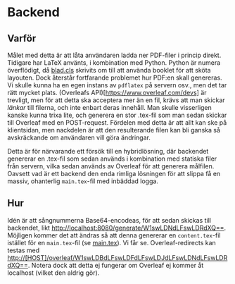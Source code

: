# Backend

## Varför
Målet med detta är att låta användaren ladda ner PDF-filer i princip direkt. Tidigare har LaTeX använts, i kombination med Python. Python är numera överflödigt, då [blad.cls](../public/blad.cls) skrivits om till att använda booklet för att sköta layouten. Dock återstår fortfarande problemet hur PDF:en skall genereras. Vi skulle kunna ha en egen instans av `pdflatex` på servern osv., men det tar rätt mycket plats. (Overleafs API)[https://www.overleaf.com/devs] är trevligt, men för att detta ska acceptera mer än en fil, krävs att man skickar _länkar_ till filerna, och inte enbart deras innehåll.  Man skulle visserligen kanske kunna trixa lite, och generera en stor .tex-fil som man sedan skickar till Overleaf med en POST-request. Fördelen med detta är att allt kan ske på klientsidan, men nackdelen är att den resulterande filen kan bli ganska så avskräckande om användaren vill göra ändringar.

Detta är för närvarande ett försök till en hybridlösning, där backendet genererar en .tex-fil som sedan används i kombination med statiska filer från servern, vilka sedan används av Overleaf för att generera målfilen. Oavsett vad är ett backend den enda rimliga lösningen för att slippa få en massiv, ohanterlig `main.tex`-fil med inbäddad logga.

## Hur
Idén är att sångnummerna Base64-encodeas, för att sedan skickas till backendet, likt [http://localhost:8080/generate/W1swLDNdLFswLDRdXQ==](http://localhost:8080/generate/W1swLDNdLFswLDRdXQ==). Möjligen kommer det att ändras så att denna genererar en `content.tex`-fil istället för en `main.tex`-fil (se [main.tex](../public/tex/main.tex)). Vi får se. Overleaf-redirects kan testas med [http://[HOST]/overleaf/W1swLDBdLFswLDFdLFswLDJdLFswLDNdLFswLDRdXQ==](http://localhost:8080/overleaf/W1swLDBdLFswLDFdLFswLDJdLFswLDNdLFswLDRdXQ==). Notera dock att detta ej fungerar om Overleaf ej kommer åt localhost (vilket den aldrig gör).